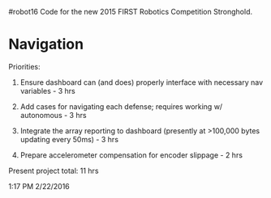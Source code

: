 #robot16
Code for the new 2015 FIRST Robotics Competition Stronghold.

Navigation
==========

Priorities:

1) Ensure dashboard can (and does) properly interface with necessary nav variables - 3 hrs

2) Add cases for navigating each defense; requires working w/ autonomous - 3 hrs

3) Integrate the array reporting to dashboard (presently at >100,000 bytes updating every 50ms) - 3 hrs

4) Prepare accelerometer compensation for encoder slippage - 2 hrs

Present project total: 11 hrs

1:17 PM 2/22/2016
